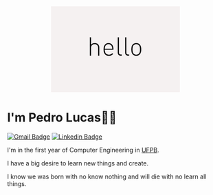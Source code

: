 <div align="center">
<img src="https://github.com/JovemPedr0/JovemPedr0/blob/main/hello.gif" >
</div>

# I'm Pedro Lucas🙋‍♂️
[![Gmail Badge](https://img.shields.io/badge/-plvm0220@gmail.com-c14438?style=flat-square&logo=Gmail&logoColor=white)](mailto:plvm0220@gmail.com/)
[![Linkedin Badge](https://img.shields.io/badge/-LinkedIn-blue?style=flat-square&logo=Linkedin&logoColor=white&link=https:https://www.linkedin.com/in/pedro-lucas-valeriano-de-mira-466407211/)](https://www.linkedin.com/in/pedro-lucas-valeriano-de-mira-466407211/)

I'm in the first year of Computer Engineering in 
[UFPB](http://ci.ufpb.br/).

I have a big desire to learn new things and create.

I know we was born with no know nothing and will die with no learn all things.

